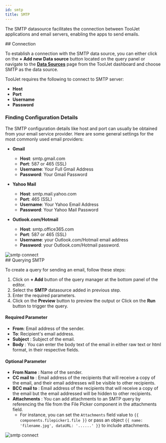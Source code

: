 ```yaml
---
id: smtp
title: SMTP
---
```


The SMTP datasource facilitates the connection between ToolJet applications and email servers, enabling the apps to send emails.

<div>
## Connection

To establish a connection with the SMTP data source, you can either click on the **+ Add new Data source** button located on the query panel or navigate to the **[Data Sources](/docs/data-sources/overview/)** page from the ToolJet dashboard and choose SMTP as the data source.

ToolJet requires the following to connect to SMTP server:

- **Host** 
- **Port** 
- **Username**
- **Password**

### Finding Configuration Details

The SMTP configuration details like host and port can usually be obtained from your email service provider. Here are some general settings for the most commonly used email providers:

- **Gmail**
    - **Host**: smtp.gmail.com
    - **Port**: 587 or 465 (SSL)
    - **Username**: Your Full Gmail Address
    - **Password**: Your Gmail Password

- **Yahoo Mail**
    - **Host**: smtp.mail.yahoo.com
    - **Port**: 465 (SSL)
    - **Username**: Your Yahoo Email Address
    - **Password**: Your Yahoo Mail Password

- **Outlook.com/Hotmail**
    - **Host**: smtp.office365.com
    - **Port**: 587 or 465 (SSL)
    - **Username**: your Outlook.com/Hotmail email address
    - **Password**: your Outlook.com/Hotmail password.


<img className="screenshot-full" src="/img/datasource-reference/smtp/connect-v2.png" alt="smtp connect" />

</div>

<div>
## Querying SMTP

To create a query for sending an email, follow these steps:

1. Click on **+ Add** button of the query manager at the bottom panel of the editor.
2. Select the **SMTP** datasource added in previous step.
3. Enter the required parameters.
4. Click on the **Preview** button to preview the output or Click on the **Run** button to trigger the query.

#### Required Parameter
 - **From**: Email address of the sender.
 - **To**: Recipient's email address.
 - **Subject** : Subject of the email.
 - **Body** : You can enter the body text of the email in either raw text or html format, in their respective fields.
 
#### Optional Parameter
 - **From Name** : Name of the sender.
 - **CC mail to** : Email address of the recipients that will receive a copy of the email, and their email addresses will be visible to other recipients.
 - **BCC mail to** : Email address of the recipients that will receive a copy of the email but the email addressed will be hidden to other recipients.
 - **Attachments** : You can add attachments to an SMTP query by referencing the file from the File Picker component in the attachments field.
    - For instance, you can set the `Attachments` field value to `{{ components.filepicker1.file }}` or pass an object `{{ name: 'filename.jpg', dataURL: '......' }}` to include attachments.

<img className="screenshot-full" src="/img/datasource-reference/smtp/querysmtp-v2.png" alt="smtp connect" />

</div>
